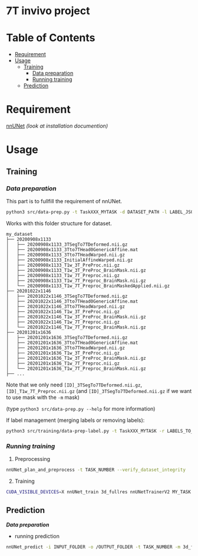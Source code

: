 # 7T invivo project
# Table of Contents
- [Requirement](#requirement)
- [Usage](#usage)
    - [Training](#training)
        - [Data preparation](#data-preparation)
        - [Running training](#running-training)
    - [Prediction](#prediction)

# Requirement
[nnUNet](https://github.com/MIC-DKFZ/nnUNet#run-inference) *(look at installation documention)*

# Usage
## **Training**
### ***Data preparation***
This part is to fullfill the requirement of nnUNet.

```bash
python3 src/data-prep.py -t TaskXXX_MYTASK -d DATASET_PATH -l LABEL_JSON_FILE_PATH
```
Works with this folder structure for dataset.

    my_dataset
    ├── 20200908x1133
    │   ├── 20200908x1133_3TSegTo7TDeformed.nii.gz
    │   ├── 20200908x1133_3Tto7THead0GenericAffine.mat
    │   ├── 20200908x1133_3Tto7THeadWarped.nii.gz
    │   ├── 20200908x1133_InitialAffineWarped.nii.gz
    │   ├── 20200908x1133_T1w_3T_PreProc.nii.gz
    │   ├── 20200908x1133_T1w_3T_PreProc_BrainMask.nii.gz
    │   ├── 20200908x1133_T1w_7T_Preproc.nii.gz
    │   ├── 20200908x1133_T1w_7T_Preproc_BrainMask.nii.gz
    │   └── 20200908x1133_T1w_7T_Preproc_BrainMaskedApplied.nii.gz
    ├── 20201022x1146
    │   ├── 20201022x1146_3TSegTo7TDeformed.nii.gz
    │   ├── 20201022x1146_3Tto7THead0GenericAffine.mat
    │   ├── 20201022x1146_3Tto7THeadWarped.nii.gz
    │   ├── 20201022x1146_T1w_3T_PreProc.nii.gz
    │   ├── 20201022x1146_T1w_3T_PreProc_BrainMask.nii.gz
    │   ├── 20201022x1146_T1w_7T_Preproc.nii.gz
    │   └── 20201022x1146_T1w_7T_Preproc_BrainMask.nii.gz
    ├── 20201201x1636
    │   ├── 20201201x1636_3TSegTo7TDeformed.nii.gz
    │   ├── 20201201x1636_3Tto7THead0GenericAffine.mat
    │   ├── 20201201x1636_3Tto7THeadWarped.nii.gz
    │   ├── 20201201x1636_T1w_3T_PreProc.nii.gz
    │   ├── 20201201x1636_T1w_3T_PreProc_BrainMask.nii.gz
    │   ├── 20201201x1636_T1w_7T_Preproc.nii.gz
    │   └── 20201201x1636_T1w_7T_Preproc_BrainMask.nii.gz
    ├── ...
Note that we only need `[ID]_3TSegTo7TDeformed.nii.gz`, `[ID]_T1w_7T_Preproc.nii.gz` (and `[ID]_3TSegTo7TDeformed.nii.gz` if we want to use mask with the `-m` mask)

(type `python3 src/data-prep.py --help` for more information)

If label management (merging labels or removing labels):

```bash
python3 src/training/data-prep-label.py -t TaskXXX_MYTASK -r LABELS_TO_REMOVE -R REFERENCE_LABEL_FOR_MERGING -M LABELS_TO_MERGE
```
### ***Running training***
1) Preprocessing
```bash
nnUNet_plan_and_preprocess -t TASK_NUMBER --verify_dataset_integrity
```
2) Training
```bash
CUDA_VISIBLE_DEVICES=X nnUNet_train 3d_fullres nnUNetTrainerV2 MY_TASK 'all' --npz
```


## **Prediction**
***Data preparation***
- running prediction
```bash
nnUNet_predict -i INPUT_FOLDER -o /OUTPUT_FOLDER -t TASK_NUMBER -m 3d_fullres --disable_mixed_precision -f all
```